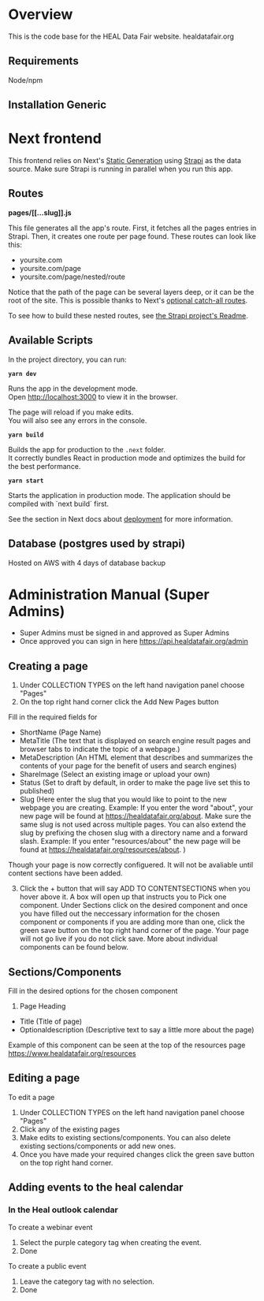 
# Overview

This is the code base for the HEAL Data Fair website. healdatafair.org

## Requirements

Node/npm

## Installation Generic


# Next frontend

This frontend relies on Next's [Static Generation](https://nextjs.org/docs/basic-features/pages) using [Strapi](https://strapi.io/) as the data source. Make sure Strapi is running in parallel when you run this app.

## Routes

**pages/[[...slug]].js**

This file generates all the app's route. First, it fetches all the pages entries in Strapi. Then, it creates one route per page found. These routes can look like this:

- yoursite.com
- yoursite.com/page
- yoursite.com/page/nested/route

Notice that the path of the page can be several layers deep, or it can be the root of the site. This is possible thanks to Next's [optional catch-all routes](https://nextjs.org/docs/routing/dynamic-routes#optional-catch-all-routes).

To see how to build these nested routes, see [the Strapi project's Readme](../backend/README.md).

## Available Scripts

In the project directory, you can run:

**`yarn dev`**

Runs the app in the development mode.  
Open [http://localhost:3000](http://localhost:3000) to view it in the browser.

The page will reload if you make edits.  
You will also see any errors in the console.

**`yarn build`**

Builds the app for production to the `.next` folder.<br>
It correctly bundles React in production mode and optimizes the build for the best performance.

**`yarn start`**

Starts the application in production mode.
The application should be compiled with \`next build\` first.

See the section in Next docs about [deployment](https://nextjs.org/docs/deployment) for more
information.

## Database (postgres used by strapi)

Hosted on AWS with 4 days of database backup

# Administration Manual (Super Admins)
* Super Admins must be signed in and approved as Super Admins
* Once approved you can sign in here https://api.healdatafair.org/admin

## Creating a page

1. Under COLLECTION TYPES on the left hand navigation panel choose "Pages"
2. On the top right hand corner click the Add New Pages button

Fill in the required fields for 
* ShortName (Page Name)
* MetaTitle (The text that is displayed on search engine result pages and browser tabs to indicate the topic of a webpage.)
* MetaDescription (An HTML element that describes and summarizes the contents of your page for the benefit of users and search engines)
* ShareImage (Select an existing image or upload your own)
* Status (Set to draft by default, in order to make the page live set this to published)
* Slug (Here enter the slug that you would like to point to the new webpage you are creating. Example: If you enter the word "about", your new page will be found at https://healdatafair.org/about. Make sure the same slug is not used across multiple pages. You can also extend the slug by prefixing the chosen slug with a directory name and a forward slash. Example: If you enter "resources/about" the new page will be found at https://healdatafair.org/resources/about. )

Though your page is now correctly configuered. It will not be avaliable until content sections have been added.

3. Click the + button that will say ADD TO CONTENTSECTIONS when you hover above it.
A box will open up that instructs you to Pick one component.
Under Sections click on the desired component and once you have filled out the neccessary information for the chosen component or components if you are adding more than one, click the green save button on the top right hand corner of the page. Your page will not go live if you do not click save.
More about individual components can be found below.

## Sections/Components
Fill in the desired options for the chosen component

1. Page Heading 
* Title (Title of page)
* Optionaldescription (Descriptive text to say a little more about the page)

Example of this component can be seen at the top of the resources page https://www.healdatafair.org/resources

## Editing a page

To edit a page 

1. Under COLLECTION TYPES on the left hand navigation panel choose "Pages"
2. Click any of the existing pages
3. Make edits to existing sections/components. You can also delete existing sections/components or add new ones. 
4. Once you have made your required changes click the green save button on the top right hand corner. 

## Adding events to the heal calendar
### In the Heal outlook calendar 

To create a webinar event

1. Select the purple category tag when creating the event.
2. Done

To create a public event

1. Leave the category tag with no selection.
2. Done


